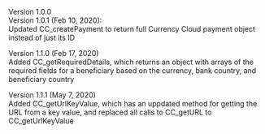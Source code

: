 ﻿Version 1.0.0  Version 1.0.1 (Feb 10, 2020):      Updated CC_createPayment to return full Currency Cloud payment object instead of just its ID    Version 1.1.0 (Feb 17, 2020)      Added CC_getRequiredDetails, which returns an object with arrays of the required fields for a beneficiary based on the currency, bank country, and beneficiary country    Version 1.1.1 (May 7, 2020)      Added CC_getUrlKeyValue, which has an uppdated method for getting the URL from a key value, and replaced all calls to CC_getURL to CC_getUrlKeyValue